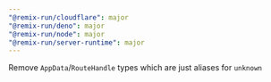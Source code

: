 ```yaml
---
"@remix-run/cloudflare": major
"@remix-run/deno": major
"@remix-run/node": major
"@remix-run/server-runtime": major
---
```


Remove `AppData`/`RouteHandle` types which are just aliases for `unknown`
